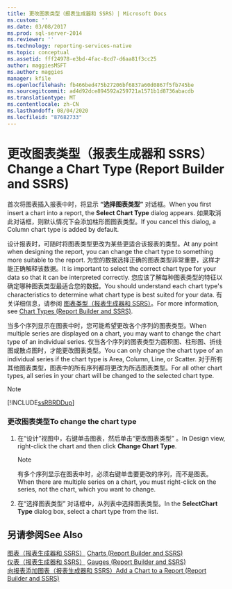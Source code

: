```yaml
---
title: 更改图表类型（报表生成器和 SSRS）| Microsoft Docs
ms.custom: ''
ms.date: 03/08/2017
ms.prod: sql-server-2014
ms.reviewer: ''
ms.technology: reporting-services-native
ms.topic: conceptual
ms.assetid: fff24978-e3bd-4fac-8cd7-d6aa81f3cc25
author: maggiesMSFT
ms.author: maggies
manager: kfile
ms.openlocfilehash: fb466bed475b27206bf6837a60d0867f5fb745be
ms.sourcegitcommit: ad4d92dce894592a259721a1571b1d8736abacdb
ms.translationtype: MT
ms.contentlocale: zh-CN
ms.lasthandoff: 08/04/2020
ms.locfileid: "87682733"
---
```

# <a name="change-a-chart-type-report-builder-and-ssrs"></a><span data-ttu-id="68ef5-102">更改图表类型（报表生成器和 SSRS）</span><span class="sxs-lookup"><span data-stu-id="68ef5-102">Change a Chart Type (Report Builder and SSRS)</span></span>
  <span data-ttu-id="68ef5-103">首次将图表插入报表中时，将显示 **“选择图表类型”** 对话框。</span><span class="sxs-lookup"><span data-stu-id="68ef5-103">When you first insert a chart into a report, the **Select Chart Type** dialog appears.</span></span> <span data-ttu-id="68ef5-104">如果取消此对话框，则默认情况下会添加柱形图图表类型。</span><span class="sxs-lookup"><span data-stu-id="68ef5-104">If you cancel this dialog, a Column chart type is added by default.</span></span>  
  
 <span data-ttu-id="68ef5-105">设计报表时，可随时将图表类型更改为某些更适合该报表的类型。</span><span class="sxs-lookup"><span data-stu-id="68ef5-105">At any point when designing the report, you can change the chart type to something more suitable to the report.</span></span> <span data-ttu-id="68ef5-106">为您的数据选择正确的图表类型非常重要，这样才能正确解释该数据。</span><span class="sxs-lookup"><span data-stu-id="68ef5-106">It is important to select the correct chart type for your data so that it can be interpreted correctly.</span></span> <span data-ttu-id="68ef5-107">您应该了解每种图表类型的特征以确定哪种图表类型最适合您的数据。</span><span class="sxs-lookup"><span data-stu-id="68ef5-107">You should understand each chart type's characteristics to determine what chart type is best suited for your data.</span></span> <span data-ttu-id="68ef5-108">有关详细信息，请参阅 [图表类型（报表生成器和 SSRS）](chart-types-report-builder-and-ssrs.md)。</span><span class="sxs-lookup"><span data-stu-id="68ef5-108">For more information, see [Chart Types &#40;Report Builder and SSRS&#41;](chart-types-report-builder-and-ssrs.md).</span></span>  
  
 <span data-ttu-id="68ef5-109">当多个序列显示在图表中时，您可能希望更改各个序列的图表类型。</span><span class="sxs-lookup"><span data-stu-id="68ef5-109">When multiple series are displayed on a chart, you may want to change the chart type of an individual series.</span></span> <span data-ttu-id="68ef5-110">仅当各个序列的图表类型为面积图、柱形图、折线图或散点图时，才能更改图表类型。</span><span class="sxs-lookup"><span data-stu-id="68ef5-110">You can only change the chart type of an individual series if the chart type is Area, Column, Line, or Scatter.</span></span> <span data-ttu-id="68ef5-111">对于所有其他图表类型，图表中的所有序列都将更改为所选图表类型。</span><span class="sxs-lookup"><span data-stu-id="68ef5-111">For all other chart types, all series in your chart will be changed to the selected chart type.</span></span>  
  
> [!NOTE]  
>  [!INCLUDE[ssRBRDDup](../../includes/ssrbrddup-md.md)]  
  
### <a name="to-change-the-chart-type"></a><span data-ttu-id="68ef5-112">更改图表类型</span><span class="sxs-lookup"><span data-stu-id="68ef5-112">To change the chart type</span></span>  
  
1.  <span data-ttu-id="68ef5-113">在“设计”视图中，右键单击图表，然后单击“更改图表类型”  。</span><span class="sxs-lookup"><span data-stu-id="68ef5-113">In Design view, right-click the chart and then click **Change Chart Type**.</span></span>  
  
    > [!NOTE]  
    >  <span data-ttu-id="68ef5-114">有多个序列显示在图表中时，必须右键单击要更改的序列，而不是图表。</span><span class="sxs-lookup"><span data-stu-id="68ef5-114">When there are multiple series on a chart, you must right-click on the series, not the chart, which you want to change.</span></span>  
  
2.  <span data-ttu-id="68ef5-115">在“选择图表类型”  对话框中，从列表中选择图表类型。</span><span class="sxs-lookup"><span data-stu-id="68ef5-115">In the **SelectChart Type** dialog box, select a chart type from the list.</span></span>  
  
## <a name="see-also"></a><span data-ttu-id="68ef5-116">另请参阅</span><span class="sxs-lookup"><span data-stu-id="68ef5-116">See Also</span></span>  
 <span data-ttu-id="68ef5-117">[图表（报表生成器和 SSRS）](charts-report-builder-and-ssrs.md) </span><span class="sxs-lookup"><span data-stu-id="68ef5-117">[Charts &#40;Report Builder and SSRS&#41;](charts-report-builder-and-ssrs.md) </span></span>  
 <span data-ttu-id="68ef5-118">[仪表（报表生成器和 SSRS）](gauges-report-builder-and-ssrs.md) </span><span class="sxs-lookup"><span data-stu-id="68ef5-118">[Gauges &#40;Report Builder and SSRS&#41;](gauges-report-builder-and-ssrs.md) </span></span>  
 [<span data-ttu-id="68ef5-119">向报表添加图表（报表生成器和 SSRS）</span><span class="sxs-lookup"><span data-stu-id="68ef5-119">Add a Chart to a Report &#40;Report Builder and SSRS&#41;</span></span>](add-a-chart-to-a-report-report-builder-and-ssrs.md)  
  
  
